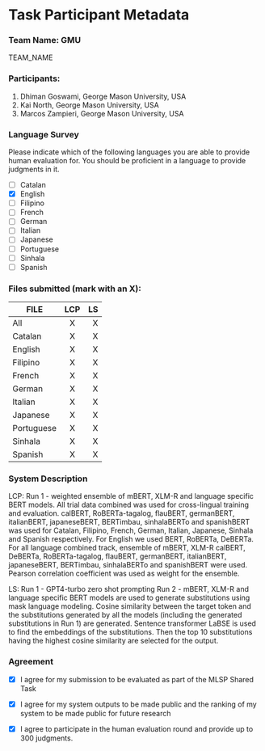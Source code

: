 # Task Participant Metadata

### Team Name: GMU

TEAM_NAME

### Participants:

1. Dhiman Goswami, George Mason University, USA
2. Kai North, George Mason University, USA
3. Marcos Zampieri, George Mason University, USA

### Language Survey

Please indicate which of the following languages you are able to provide human evaluation for. You should be proficient in a language to provide judgments in it.

 - [ ] Catalan
 - [X] English
 - [ ] Filipino
 - [ ] French
 - [ ] German
 - [ ] Italian
 - [ ] Japanese
 - [ ] Portuguese
 - [ ] Sinhala
 - [ ] Spanish

### Files submitted (mark with an X):

| FILE        | LCP  | LS  |
| ------------|:----:|----:|
| All         |  X   |  X  |
| Catalan     |  X   |  X  |
| English     |  X   |  X  |
| Filipino    |  X   |  X  |
| French      |  X   |  X  |
| German      |  X   |  X  |
| Italian     |  X   |  X  |
| Japanese    |  X   |  X  |
| Portuguese  |  X   |  X  |
| Sinhala     |  X   |  X  |
| Spanish     |  X   |  X  |

### System Description

LCP: Run 1 - weighted ensemble of mBERT, XLM-R and language specific BERT models. All trial data combined was used for cross-lingual training and evaluation. calBERT, RoBERTa-tagalog, flauBERT, germanBERT, italianBERT, japaneseBERT, BERTimbau, sinhalaBERTo and spanishBERT was used for Catalan, Filipino, French, German, Italian, Japanese, Sinhala and Spanish respectively. For English we used BERT, RoBERTa, DeBERTa. For all language combined track, ensemble of mBERT, XLM-R calBERT, DeBERTa, RoBERTa-tagalog, flauBERT, germanBERT, italianBERT, japaneseBERT, BERTimbau, sinhalaBERTo and spanishBERT were used. Pearson correlation coefficient was used as weight for the ensemble.

LS: Run 1 - GPT4-turbo zero shot prompting
    Run 2 - mBERT, XLM-R and language specific BERT models are used to generate substitutions using mask language modeling. Cosine similarity between the target token and the substitutions generated by all the models (including the generated substitutions in Run 1) are generated. Sentence transformer LaBSE is used to find the embeddings of the substitutions. Then the top 10 substitutions having the highest cosine similarity are selected for the output.

### Agreement

- [X] I agree for my submission to be evaluated as part of the MLSP Shared Task
- [X] I agree for my system outputs to be made public and the ranking of my system to be made public for future research
- [X] I agree to participate in the human evaluation round and provide up to 300 judgments.


